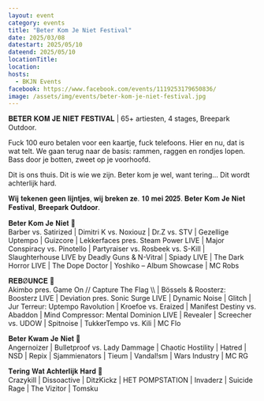 ```yaml
---
layout: event
category: events
title: "Beter Kom Je Niet Festival"
date: 2025/03/08
datestart: 2025/05/10
dateend: 2025/05/10
locationTitle:
location:
hosts:
  - BKJN Events
facebook: https://www.facebook.com/events/1119253179650836/
image: /assets/img/events/beter-kom-je-niet-festival.jpg
---
```


𝐁𝐄𝐓𝐄𝐑 𝐊𝐎𝐌 𝐉𝐄 𝐍𝐈𝐄𝐓 𝐅𝐄𝐒𝐓𝐈𝐕𝐀𝐋 | 65+ artiesten, 4 stages, Breepark Outdoor.

Fuck 100 euro betalen voor een kaartje, fuck telefoons. Hier en nu, dat is wat telt. We gaan terug naar de basis: rammen, raggen en rondjes lopen. Bass door je botten, zweet op je voorhoofd.

Dit is ons thuis. Dit is wie we zijn. Beter kom je wel, want tering... Dit wordt achterlijk hard.

𝐖𝐢𝐣 𝐭𝐞𝐤𝐞𝐧𝐞𝐧 𝐠𝐞𝐞𝐧 𝐥𝐢𝐣𝐧𝐭𝐣𝐞𝐬, 𝐰𝐢𝐣 𝐛𝐫𝐞𝐤𝐞𝐧 𝐳𝐞. 𝟏𝟎 𝐦𝐞𝐢 𝟐𝟎𝟐𝟓. 𝐁𝐞𝐭𝐞𝐫 𝐊𝐨𝐦 𝐉𝐞 𝐍𝐢𝐞𝐭 𝐅𝐞𝐬𝐭𝐢𝐯𝐚𝐥, 𝐁𝐫𝐞𝐞𝐩𝐚𝐫𝐤 𝐎𝐮𝐭𝐝𝐨𝐨𝐫.

𝐁𝐞𝐭𝐞𝐫 𝐊𝐨𝐦 𝐉𝐞 𝐍𝐢𝐞𝐭 🚧  
Barber vs. Satirized | Dimitri K vs. Noxiouz | Dr.Z vs. STV | Gezellige Uptempo | Guizcore | Lekkerfaces pres. Steam Power LIVE | Major Conspiracy vs. Pinotello | Partyraiser vs. Rosbeek vs. S-Kill | Slaughterhouse LIVE by Deadly Guns & N-Vitral | Spiady LIVE | The Dark Horror LIVE | The Dope Doctor | Yoshiko – Album Showcase | MC Robs

𝐑𝐄𝐁Ø𝐔𝐍𝐂𝐄 🚧  
Akimbo pres. Game On // Capture The Flag \\\\ | Bössels & Roosterz: Boosterz LIVE | Deviation pres. Sonic Surge LIVE | Dynamic Noise | Glitch | Jur Terreur: Uptempo Ravolution | Kroefoe vs. Eraized | Manifest Destiny vs. Abaddon | Mind Compressor: Mental Dominion LIVE | Revealer | Screecher vs. UDOW | Spitnoise | TukkerTempo vs. Kili | MC Flo

𝐁𝐞𝐭𝐞𝐫 𝐊𝐰𝐚𝐦 𝐉𝐞 𝐍𝐢𝐞𝐭 🚧  
Angernoizer | Bulletproof vs. Lady Dammage | Chaotic Hostility | Hatred | NSD | Repix | Sjammienators | Tieum | Vandal!sm | Wars Industry | MC RG

𝐓𝐞𝐫𝐢𝐧𝐠 𝐖𝐚𝐭 𝐀𝐜𝐡𝐭𝐞𝐫𝐥𝐢𝐣𝐤 𝐇𝐚𝐫𝐝 🚧  
Crazykill | Dissoactive | DitzKickz | HET POMPSTATION | Invaderz | Suicide Rage | The Vizitor | Tomsku

